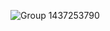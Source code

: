 ![Group 1437253790](https://github.com/user-attachments/assets/3ee4ae15-ee4e-40e7-b0d3-707b34a97198)
